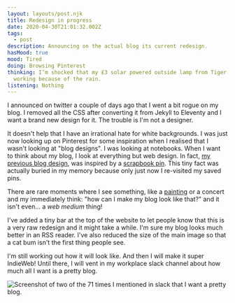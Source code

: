 ```yaml
---
layout: layouts/post.njk
title: Redesign in progress
date: 2020-04-30T21:01:32.002Z
tags:
  - post
description: Announcing on the actual blog its current redesign.
hasMood: true
mood: Tired
doing: Browsing Pinterest
thinking: I’m shocked that my £3 solar powered outside lamp from Tiger stopped
  working because of the rain.
listening: Nothing
---
```

I announced on twitter a couple of days ago that I went a bit rogue on my blog. I removed all the CSS after converting it from Jekyll to Eleventy and I want a brand new design for it. The trouble is I'm not a designer. 

It doesn't help that I have an irrational hate for white backgrounds. I was just now looking up on Pinterest for some inspiration when I realised that I wasn't looking at "blog designs". I was looking at notebooks. When I want to think about my blog, I look at everything but web design. In fact, [my previous blog design](https://twitter.com/ohhelloana/status/1201577627456331776/photo/1), was inspired by a [scrapbook pin](https://www.pinterest.co.uk/pin/159385274297948765/). This tiny fact was actually buried in my memory because only just now I re-visited my saved pins.

There are rare moments where I see something, like a [painting](https://www.metmuseum.org/art/collection/search/437383) or a concert and my immediately think: "how can I make my blog look like that?" and it isn't even... a *web medium* thing!

I've added a tiny bar at the top of the website to let people know that this is a very raw redesign and it might take a while. I'm sure my blog looks much better in an RSS reader. I've also reduced the size of the main image so that a cat bum isn't the first thing people see.

I'm still working out how it will look like. And then I will make it super IndieWeb! Until there, I will vent in my workplace slack channel about how much all I want is a pretty blog.

![Screenshot of two of the 71 times I mentioned in slack that I want a pretty blog.](/assets/posts/screen-shot-2020-04-30-at-22.22.41.png)